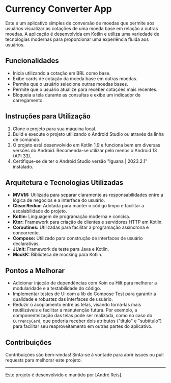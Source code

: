 # Currency Converter App

Este é um aplicativo simples de conversão de moedas que permite aos usuários visualizar as cotações de uma moeda base em relação a outras moedas. A aplicação é desenvolvida em Kotlin e utiliza uma variedade de tecnologias modernas para proporcionar uma experiência fluida aos usuários.

## Funcionalidades

- Inicia utilizando a cotação em BRL como base.
- Exibe cards de cotação da moeda base em outras moedas.
- Permite que o usuário selecione outras moedas bases.
- Permite que o usuário atualize para receber cotações mais recentes.
- Bloqueia a tela durante as consultas e exibe um indicador de carregamento.

## Instruções para Utilização

1. Clone o projeto para sua máquina local.
2. Build e execute o projeto utilizando o Android Studio ou através da linha de comando.
3. O projeto está desenvolvido em Kotlin 1.9 e funciona bem em diversas versões do Android. Recomenda-se utilizar pelo menos o Android 13 (API 33).
4. Certifique-se de ter o Android Studio versão "Iguana | 2023.2.1" instalado.

## Arquitetura e Tecnologias Utilizadas

- **MVVM:** Utilizada para separar claramente as responsabilidades entre a lógica de negócios e a interface do usuário.
- **Clean Redux:** Adotada para manter o código limpo e facilitar a escalabilidade do projeto.
- **Kotlin:** Linguagem de programação moderna e concisa.
- **Ktor:** Framework para criação de clientes e servidores HTTP em Kotlin.
- **Coroutines:** Utilizadas para facilitar a programação assíncrona e concorrente.
- **Compose:** Utilizado para construção de interfaces de usuário declarativas.
- **JUnit:** Framework de teste para Java e Kotlin.
- **MockK:** Biblioteca de mocking para Kotlin.

## Pontos a Melhorar

- Adicionar injeção de dependências com Koin ou Hilt para melhorar a modularidade e a testabilidade do código.
- Implementar testes de UI com a lib do Compose Test para garantir a qualidade e robustez das interfaces de usuário.
- Reduzir o acoplamento entre as telas, visando torná-las mais reutilizáveis e facilitar a manutenção futura. Por exemplo, a componenteização das telas pode ser realizada, como no caso do `CurrencyCard`, que poderia receber dois atributos ("título" e "subtítulo") para facilitar seu reaproveitamento em outras partes do aplicativo.

## Contribuições

Contribuições são bem-vindas! Sinta-se à vontade para abrir issues ou pull requests para melhorar este projeto.

---

Este projeto é desenvolvido e mantido por [André Reis].
